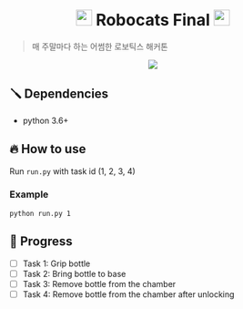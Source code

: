 <h1 style="text-align: center">
<img src="https://user-images.githubusercontent.com/8157830/169524284-0042b9cb-1c60-467e-b46c-0c313682f96b.png" style="height:1em">
Robocats Final
<img src="https://user-images.githubusercontent.com/8157830/169524284-0042b9cb-1c60-467e-b46c-0c313682f96b.png" style="height:1em">
</h1>

> 매 주말마다 하는 어썸한 로보틱스 해커톤

<div style="text-align:center">
<img src="https://user-images.githubusercontent.com/8157830/169529053-f636e1be-9931-43af-a8a3-c047d9b4517f.png">
</div>

## 🪛 Dependencies
- python 3.6+

## 🔥 How to use
Run `run.py` with task id (1, 2, 3, 4)
### Example
```
python run.py 1
```

## 🚧 Progress

- [ ] Task 1: Grip bottle
- [ ] Task 2: Bring bottle to base
- [ ] Task 3: Remove bottle from the chamber
- [ ] Task 4: Remove bottle from the chamber after unlocking